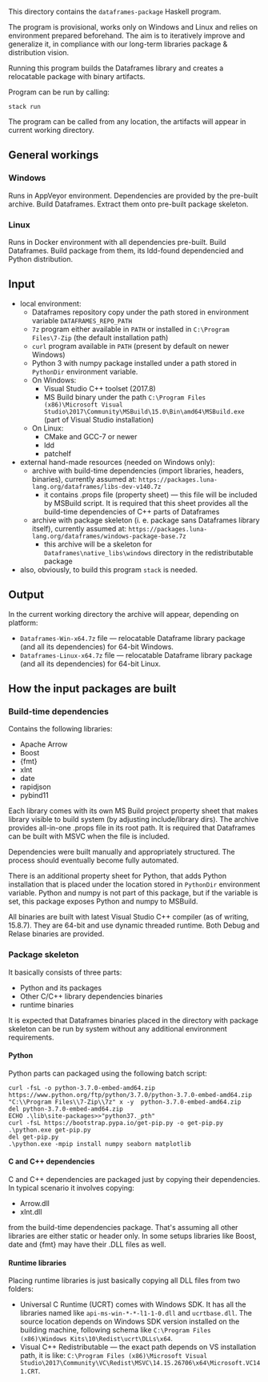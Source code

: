 This directory contains the `dataframes-package` Haskell program.

The program is provisional, works only on Windows and Linux and relies on environment prepared beforehand. The aim is to iteratively improve and generalize it, in compliance with our long-term libraries package & distribution vision.

Running this program builds the Dataframes library and creates a relocatable package with binary artifacts.

Program can be run by calling:
```
stack run
```

The program can be called from any location, the artifacts will appear in current working directory.

## General workings
### Windows
Runs in AppVeyor environment. Dependencies are provided by the pre-built archive. Build Dataframes. Extract them onto pre-built package skeleton.

### Linux
Runs in Docker environment with all dependencies pre-built. Build Dataframes. Build package from them, its ldd-found dependencied and Python distribution.

## Input
* local environment:
  * Dataframes repository copy under the path stored in environment variable `DATAFRAMES_REPO_PATH`
  * `7z` program either available in `PATH` or installed in `C:\Program Files\7-Zip` (the default installation path)
  * `curl` program available in `PATH` (present by default on newer Windows)
  * Python 3 with numpy package installed under a path stored in `PythonDir` environment variable.
  * On Windows:
    * Visual Studio C++ toolset (2017.8)
    * MS Build binary under the path `C:\Program Files (x86)\Microsoft Visual Studio\2017\Community\MSBuild\15.0\Bin\amd64\MSBuild.exe` (part of Visual Studio installation)
  * On Linux:
    * CMake and GCC-7 or newer
    * ldd
    * patchelf
* external hand-made resources (needed on Windows only):
  * archive with build-time dependencies (import libraries, headers, binaries), currently assumed at: `https://packages.luna-lang.org/dataframes/libs-dev-v140.7z`
    * it contains .props file (property sheet) — this file will be included by MSBuild script. It is required that this sheet provides all the build-time dependencies of C++ parts of Dataframes
  * archive with package skeleton (i. e. package sans Dataframes library itself), currently assumed at: `https://packages.luna-lang.org/dataframes/windows-package-base.7z`
    * this archive will be a skeleton for `Dataframes\native_libs\windows` directory in the redistributable package
* also, obviously, to build this program `stack` is needed.

## Output
In the current working directory the archive will appear, depending on platform:
* `Dataframes-Win-x64.7z` file — relocatable Dataframe library package (and all its dependencies) for 64-bit Windows.
* `Dataframes-Linux-x64.7z` file — relocatable Dataframe library package (and all its dependencies) for 64-bit Linux.

## How the input packages are built
### Build-time dependencies
Contains the following libraries:
* Apache Arrow
* Boost
* {fmt}
* xlnt
* date
* rapidjson
* pybind11

Each library comes with its own MS Build project property sheet that makes library visible to build system (by adjusting include/library dirs). The archive provides all-in-one .props file in its root path. It is required that Dataframes can be built with MSVC when the file is included.

Dependencies were built manually and appropriately structured. The process should eventually become fully automated.

There is an additional property sheet for Python, that adds Python installation that is placed under the location stored in `PythonDir` environment variable. Python and numpy is not part of this package, but if the variable is set, this package exposes Python and numpy to MSBuild.

All binaries are built with latest Visual Studio C++ compiler (as of writing, 15.8.7). They are 64-bit and use dynamic threaded runtime. Both Debug and Relase binaries are provided.

### Package skeleton
It basically consists of three parts:
* Python and its packages
* Other C/C++ library dependencies binaries
* runtime binaries

It is expected that Dataframes binaries placed in the directory with package skeleton can be run by system without any additional environment requirements.

#### Python
Python parts can packaged using the following batch script:
```
curl -fsL -o python-3.7.0-embed-amd64.zip https://www.python.org/ftp/python/3.7.0/python-3.7.0-embed-amd64.zip
"C:\\Program Files\\7-Zip\\7z" x -y  python-3.7.0-embed-amd64.zip
del python-3.7.0-embed-amd64.zip
ECHO .\lib\site-packages>>"python37._pth"
curl -fsL https://bootstrap.pypa.io/get-pip.py -o get-pip.py
.\python.exe get-pip.py
del get-pip.py
.\python.exe -mpip install numpy seaborn matplotlib
```

#### C and C++ dependencies
C and C++ dependencies are packaged just by copying their dependencies. In typical scenario it involves copying:
* Arrow.dll
* xlnt.dll

from the build-time dependencies package. That's assuming all other libraries are either static or header only. In some setups libraries like Boost, date and {fmt} may have their .DLL files as well.

#### Runtime libraries
Placing runtime libraries is just basically copying all DLL files from two folders:
* Universal C Runtime (UCRT) comes with Windows SDK. It has all the libraries named like `api-ms-win-*-*-l1-1-0.dll` and `ucrtbase.dll`. The source location depends on Windows SDK version installed on the building machine, following schema like `C:\Program Files (x86)\Windows Kits\10\Redist\ucrt\DLLs\x64`.
* Visual C++ Redistributable — the exact path depends on VS installation path, it is like: `C:\Program Files (x86)\Microsoft Visual Studio\2017\Community\VC\Redist\MSVC\14.15.26706\x64\Microsoft.VC141.CRT`.